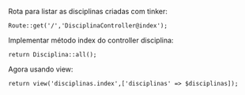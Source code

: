 Rota para listar as disciplinas criadas com tinker:

    Route::get('/','DisciplinaController@index');

Implementar método index do controller disciplina:

    return Disciplina::all();

Agora usando view:

    return view('disciplinas.index',['disciplinas' => $disciplinas]);


